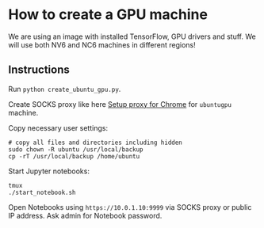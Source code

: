 # How to create a GPU machine

We are using an image with installed TensorFlow, GPU drivers and stuff.
We will use both NV6 and NC6 machines in different regions!

## Instructions
Run `python create_ubuntu_gpu.py`.

Create SOCKS proxy like here [Setup proxy for Chrome](SETUP_PROXY.md) for `ubuntugpu` machine.

Copy necessary user settings:
```
# copy all files and directories including hidden
sudo chown -R ubuntu /usr/local/backup
cp -rT /usr/local/backup /home/ubuntu
```

Start Jupyter notebooks:
```
tmux
./start_notebook.sh
```


Open Notebooks using `https://10.0.1.10:9999` via SOCKS proxy or public IP address.
Ask admin for Notebook password.